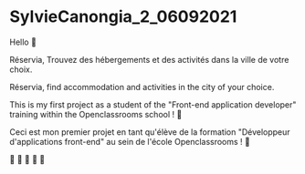 # SylvieCanongia_2_06092021

Hello :wave:

Réservia, Trouvez des hébergements et des activités dans la ville de votre choix.

Réservia, find accommodation and activities in the city of your choice.

This is my first project as a student of the "Front-end application developer" training within the Openclassrooms school ! :tada:

Ceci est mon premier projet en tant qu'élève de la formation "Développeur d'applications front-end" au sein de l'école Openclassrooms ! :tada:

 :tada: :tada: :tada: :tada: :tada:
